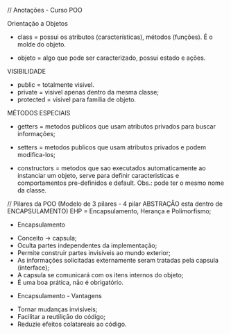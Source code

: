 // Anotações - Curso POO

Orientação a Objetos

- class = possui os atributos (características), métodos (funções). É o molde do objeto.

- objeto = algo que pode ser caracterizado, possui estado e ações.

VISIBILIDADE
- public = totalmente visivel.
- private = visivel apenas dentro da mesma classe;
- protected = visivel para familia de objeto.

MÉTODOS ESPECIAIS
- getters = metodos publicos que usam atributos privados para buscar informações;

- setters = metodos publicos que usam atributos privados e podem modifica-los;

- constructors = metodos que sao executados automaticamente ao instanciar um objeto, serve para definir caracteristicas e comportamentos pre-definidos e default. Obs.: pode ter o mesmo nome da classe.

// Pilares da POO (Modelo de 3 pilares - 4 pilar ABSTRAÇÃO esta dentro de ENCAPSULAMENTO)
EHP = Encapsulamento, Herança e Polimorfismo;

- Encapsulamento
 * Conceito -> capsula;
 * Oculta partes independentes da implementação;
 * Permite construir partes invisíveis ao mundo exterior;
 * As informações solicitadas externamente seram tratadas pela capsula (interface);
 * A capsula se comunicará com os itens internos do objeto;
 * É uma boa prática, nāo é obrigatório.

- Encapsulamento - Vantagens
 * Tornar mudanças invisíveis;
 * Facilitar a reutiliçāo do código;
 * Reduzie efeitos colatareais ao código.











